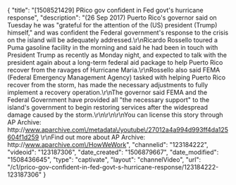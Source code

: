 {
    "title": "[1508521429] PRico gov confident in Fed govt's hurricane response",
    "description": "(26 Sep 2017) Puerto Rico's governor said on Tuesday he was \"grateful for the attention of the (US) president (Trump) himself,\" and was confident the Federal government's response to the crisis on the island will be adequately addressed.\r\nRicardo Rossello toured a Puma gasoline facility in the morning and said he had been in touch with President Trump as recently as Monday night, and expected to talk with the president again about a long-term federal aid package to help Puerto Rico recover from the ravages of Hurricane Maria.\r\nRossello also said FEMA (Federal Emergency Management Agency) tasked with helping Puerto Rico recover from the storm, has made the necessary adjustments to fully implement a recovery operation.\r\nThe governor said FEMA and the Federal Government have provided all \"the necessary support\" to the island's government to begin restoring services after the widespread damage caused by the storm.\r\n\r\n\r\nYou can license this story through AP Archive: http:\/\/www.aparchive.com\/metadata\/youtube\/27012a4a994d993ff4da125604f1d259 \r\nFind out more about AP Archive: http:\/\/www.aparchive.com\/HowWeWork",
    "channelid": "123184222",
    "videoid": "123187306",
    "date_created": "1506879667",
    "date_modified": "1508436645",
    "type": "captivate",
    "layout": "channelVideo",
    "url": "\/c1\/prico-gov-confident-in-fed-govt-s-hurricane-response\/123184222-123187306"
}